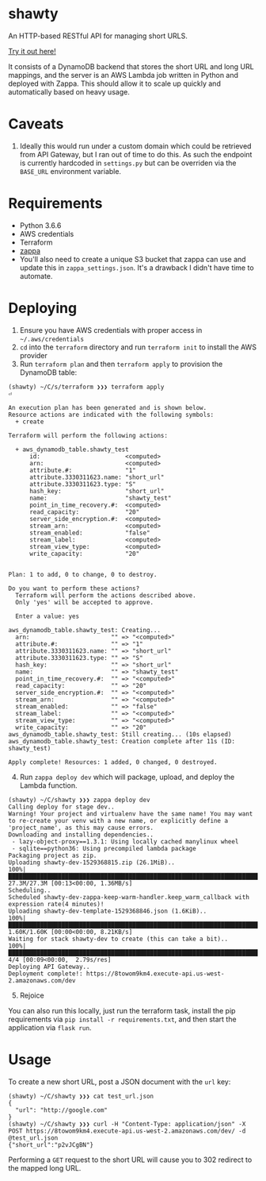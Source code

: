 # shawty

An HTTP-based RESTful API for managing short URLS.

[Try it out here!](https://8towom9km4.execute-api.us-west-2.amazonaws.com/dev)

It consists of a DynamoDB backend that stores the short URL and long URL mappings, and the server is an AWS Lambda job written in Python and deployed with Zappa. This should allow it to scale up quickly and automatically based on heavy usage.

# Caveats

1. Ideally this would run under a custom domain which could be retrieved from API Gateway, but I ran out of time to do this. As such the endpoint is currently hardcoded in `settings.py` but can be overriden via the `BASE_URL` environment variable.

# Requirements

* Python 3.6.6
* AWS credentials
* Terraform
* [zappa](https://github.com/Miserlou/Zappa)
* You'll also need to create a unique S3 bucket that zappa can use and update this in `zappa_settings.json`. It's a drawback I didn't have time to automate.

# Deploying

1. Ensure you have AWS credentials with proper access in `~/.aws/credentials`
2. `cd` into the `terraform` directory and run `terraform init` to install the AWS provider
3. Run `terraform plan` and then `terraform apply` to provision the DynamoDB table:
```
(shawty) ~/C/s/terraform ❯❯❯ terraform apply                                                                                                                                                                                                ⏎

An execution plan has been generated and is shown below.
Resource actions are indicated with the following symbols:
  + create

Terraform will perform the following actions:

  + aws_dynamodb_table.shawty_test
      id:                        <computed>
      arn:                       <computed>
      attribute.#:               "1"
      attribute.3330311623.name: "short_url"
      attribute.3330311623.type: "S"
      hash_key:                  "short_url"
      name:                      "shawty_test"
      point_in_time_recovery.#:  <computed>
      read_capacity:             "20"
      server_side_encryption.#:  <computed>
      stream_arn:                <computed>
      stream_enabled:            "false"
      stream_label:              <computed>
      stream_view_type:          <computed>
      write_capacity:            "20"


Plan: 1 to add, 0 to change, 0 to destroy.

Do you want to perform these actions?
  Terraform will perform the actions described above.
  Only 'yes' will be accepted to approve.

  Enter a value: yes

aws_dynamodb_table.shawty_test: Creating...
  arn:                       "" => "<computed>"
  attribute.#:               "" => "1"
  attribute.3330311623.name: "" => "short_url"
  attribute.3330311623.type: "" => "S"
  hash_key:                  "" => "short_url"
  name:                      "" => "shawty_test"
  point_in_time_recovery.#:  "" => "<computed>"
  read_capacity:             "" => "20"
  server_side_encryption.#:  "" => "<computed>"
  stream_arn:                "" => "<computed>"
  stream_enabled:            "" => "false"
  stream_label:              "" => "<computed>"
  stream_view_type:          "" => "<computed>"
  write_capacity:            "" => "20"
aws_dynamodb_table.shawty_test: Still creating... (10s elapsed)
aws_dynamodb_table.shawty_test: Creation complete after 11s (ID: shawty_test)

Apply complete! Resources: 1 added, 0 changed, 0 destroyed.
```
4. Run `zappa deploy dev` which will package, upload, and deploy the Lambda function.
```
(shawty) ~/C/shawty ❯❯❯ zappa deploy dev
Calling deploy for stage dev..
Warning! Your project and virtualenv have the same name! You may want to re-create your venv with a new name, or explicitly define a 'project_name', as this may cause errors.
Downloading and installing dependencies..
 - lazy-object-proxy==1.3.1: Using locally cached manylinux wheel
 - sqlite==python36: Using precompiled lambda package
Packaging project as zip.
Uploading shawty-dev-1529368815.zip (26.1MiB)..
100%|███████████████████████████████████████████████████████████████████████████████████████████████████████████████████████████████| 27.3M/27.3M [00:13<00:00, 1.36MB/s]
Scheduling..
Scheduled shawty-dev-zappa-keep-warm-handler.keep_warm_callback with expression rate(4 minutes)!
Uploading shawty-dev-template-1529368846.json (1.6KiB)..
100%|███████████████████████████████████████████████████████████████████████████████████████████████████████████████████████████████| 1.60K/1.60K [00:00<00:00, 8.21KB/s]
Waiting for stack shawty-dev to create (this can take a bit)..
100%|█████████████████████████████████████████████████████████████████████████████████████████████████████████████████████████████████████| 4/4 [00:09<00:00,  2.79s/res]
Deploying API Gateway..
Deployment complete!: https://8towom9km4.execute-api.us-west-2.amazonaws.com/dev
```
5. Rejoice

You can also run this locally, just run the terraform task, install the pip requirements via `pip install -r requirements.txt`, and then start the application via `flask run`.

# Usage

To create a new short URL, post a JSON document with the `url` key:

```
(shawty) ~/C/shawty ❯❯❯ cat test_url.json
{
  "url": "http://google.com"
}
(shawty) ~/C/shawty ❯❯❯ curl -H "Content-Type: application/json" -X POST https://8towom9km4.execute-api.us-west-2.amazonaws.com/dev/ -d @test_url.json
{"short_url":"p2vJCgBN"}
```

Performing a `GET` request to the short URL will cause you to 302 redirect to the mapped long URL.